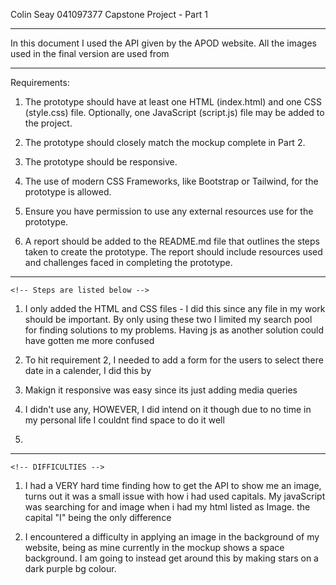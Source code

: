 Colin Seay
041097377
Capstone Project - Part 1
_________________
In this document I used the API given by the APOD website. All the images used in the final version are used from 

_______________
Requirements: 
1. The prototype should have at least one HTML (index.html) and one CSS (style.css) file. Optionally, one JavaScript (script.js) file may be added to the project.  
    <!-- Completed -->

2. The prototype should closely match the mockup complete in Part 2. 
    <!-- Completed -->
3. The prototype should be responsive.
    <!-- Completed -->
4. The use of modern CSS Frameworks, like Bootstrap or Tailwind, for the prototype is allowed. 
    <!-- Completed -->
5. Ensure you have permission to use any external resources use for the prototype.
    <!-- Completed -->
6. A report should be added to the README.md file that outlines the steps taken to create the prototype. The report should include resources used and challenges faced in completing the prototype.
    <!-- Listed Below -->

__________________
    
    <!-- Steps are listed below -->

1. I only added the HTML and CSS files - I did this since any file in my work should be important. By only using these two I limited my search pool for finding solutions to my problems. Having js as another solution could have gotten me more confused

2. To hit requirement 2, I needed to add a form for the users to select there date in a calender, I did this by

3. Makign it responsive was easy since its just adding media queries


4. I didn't use any, HOWEVER, I did intend on it though due to no time in my personal life I couldnt find space to do it well

5. 


---------------------------
    <!-- DIFFICULTIES -->

1. I had a VERY hard time finding how to get the API to show me an image, turns out it was a small issue with how i had used capitals. My javaScript was searching for and image when i had my html listed as Image. the capital "I" being the only difference

2. I encountered a difficulty in applying an image in the background of my website, being as mine currently in the mockup shows a space background. I am going to instead get around this by making stars on a dark purple bg colour.

